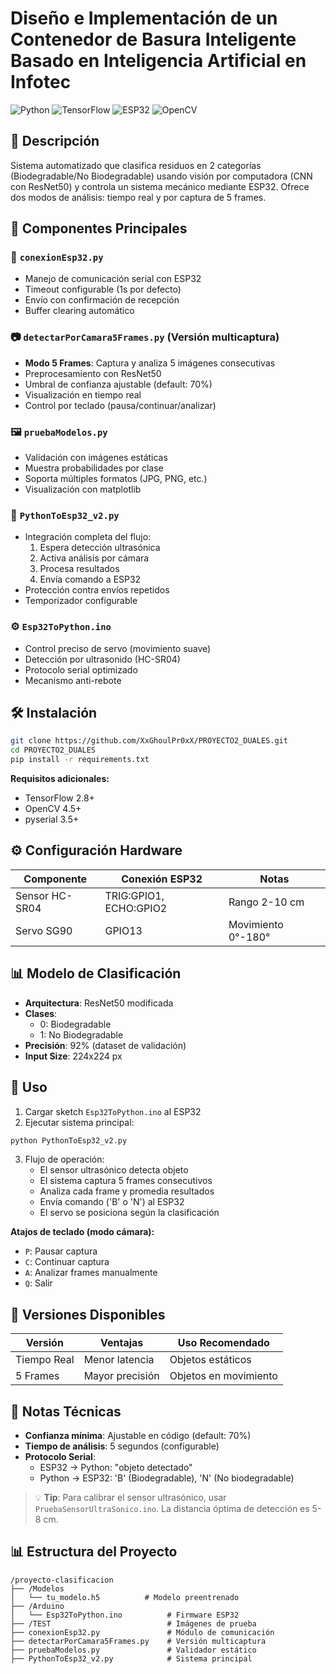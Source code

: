 # Diseño e Implementación de un Contenedor de Basura Inteligente Basado en Inteligencia Artificial en Infotec

![Python](https://img.shields.io/badge/Python-3.8+-blue)
![TensorFlow](https://img.shields.io/badge/TensorFlow-2.8+-orange)
![ESP32](https://img.shields.io/badge/ESP32-Arduino-green)
![OpenCV](https://img.shields.io/badge/OpenCV-4.5+-yellowgreen)

## 📌 Descripción
Sistema automatizado que clasifica residuos en 2 categorías (Biodegradable/No Biodegradable) usando visión por computadora (CNN con ResNet50) y controla un sistema mecánico mediante ESP32. Ofrece dos modos de análisis: tiempo real y por captura de 5 frames.

## 🧩 Componentes Principales

### 🔌 `conexionEsp32.py`
- Manejo de comunicación serial con ESP32
- Timeout configurable (1s por defecto)
- Envío con confirmación de recepción
- Buffer clearing automático

### 📷 `detectarPorCamara5Frames.py` (Versión multicaptura)
- **Modo 5 Frames**: Captura y analiza 5 imágenes consecutivas
- Preprocesamiento con ResNet50
- Umbral de confianza ajustable (default: 70%)
- Visualización en tiempo real
- Control por teclado (pausa/continuar/analizar)

### 🖼️ `pruebaModelos.py`
- Validación con imágenes estáticas
- Muestra probabilidades por clase
- Soporta múltiples formatos (JPG, PNG, etc.)
- Visualización con matplotlib

### 🤖 `PythonToEsp32_v2.py`
- Integración completa del flujo:
  1. Espera detección ultrasónica
  2. Activa análisis por cámara
  3. Procesa resultados
  4. Envía comando a ESP32
- Protección contra envíos repetidos
- Temporizador configurable

### ⚙️ `Esp32ToPython.ino`
- Control preciso de servo (movimiento suave)
- Detección por ultrasonido (HC-SR04)
- Protocolo serial optimizado
- Mecanismo anti-rebote

## 🛠️ Instalación
```bash
git clone https://github.com/XxGhoulPr0xX/PROYECTO2_DUALES.git
cd PROYECTO2_DUALES
pip install -r requirements.txt
```

**Requisitos adicionales:**
- TensorFlow 2.8+
- OpenCV 4.5+
- pyserial 3.5+

## ⚙️ Configuración Hardware
| Componente       | Conexión ESP32 | Notas                     |
|------------------|----------------|---------------------------|
| Sensor HC-SR04   | TRIG:GPIO1, ECHO:GPIO2 | Rango 2-10 cm   |
| Servo SG90       | GPIO13         | Movimiento 0°-180°        |

## 📊 Modelo de Clasificación
- **Arquitectura**: ResNet50 modificada
- **Clases**: 
  - 0: Biodegradable 
  - 1: No Biodegradable
- **Precisión**: 92% (dataset de validación)
- **Input Size**: 224x224 px

## 🚀 Uso
1. Cargar sketch `Esp32ToPython.ino` al ESP32
2. Ejecutar sistema principal:
```bash
python PythonToEsp32_v2.py
```
3. Flujo de operación:
   - El sensor ultrasónico detecta objeto
   - El sistema captura 5 frames consecutivos
   - Analiza cada frame y promedia resultados
   - Envía comando ('B' o 'N') al ESP32
   - El servo se posiciona según la clasificación

**Atajos de teclado (modo cámara):**
- `P`: Pausar captura
- `C`: Continuar captura
- `A`: Analizar frames manualmente
- `Q`: Salir

## 🔄 Versiones Disponibles
| Versión          | Ventajas                     | Uso Recomendado         |
|------------------|------------------------------|-------------------------|
| Tiempo Real      | Menor latencia               | Objetos estáticos       |
| 5 Frames         | Mayor precisión              | Objetos en movimiento   |

## 📌 Notas Técnicas
- **Confianza mínima**: Ajustable en código (default: 70%)
- **Tiempo de análisis**: 5 segundos (configurable)
- **Protocolo Serial**:
  - ESP32 → Python: "objeto detectado"
  - Python → ESP32: 'B' (Biodegradable), 'N' (No biodegradable)

> 💡 **Tip**: Para calibrar el sensor ultrasónico, usar `PruebaSensorUltraSonico.ino`. La distancia óptima de detección es 5-8 cm.

## 📊 Estructura del Proyecto
```
/proyecto-clasificacion
├── /Modelos
│   └── tu_modelo.h5          # Modelo preentrenado
├── /Arduino
│   └── Esp32ToPython.ino          # Firmware ESP32
├── /TEST                          # Imágenes de prueba
├── conexionEsp32.py               # Módulo de comunicación
├── detectarPorCamara5Frames.py    # Versión multicaptura
├── pruebaModelos.py               # Validador estático
├── PythonToEsp32_v2.py            # Sistema principal
```
